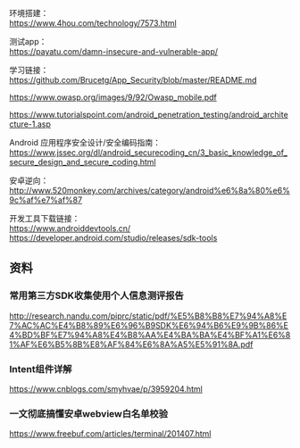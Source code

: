 环境搭建：    
https://www.4hou.com/technology/7573.html

测试app：    
https://payatu.com/damn-insecure-and-vulnerable-app/

学习链接：    
https://github.com/Brucetg/App_Security/blob/master/README.md

https://www.owasp.org/images/9/92/Owasp_mobile.pdf

https://www.tutorialspoint.com/android_penetration_testing/android_architecture-1.asp

Android 应用程序安全设计/安全编码指南：    
https://www.jssec.org/dl/android_securecoding_cn/3_basic_knowledge_of_secure_design_and_secure_coding.html

安卓逆向：    
http://www.520monkey.com/archives/category/android%e6%8a%80%e6%9c%af%e7%af%87

开发工具下载链接：    
https://www.androiddevtools.cn/    
https://developer.android.com/studio/releases/sdk-tools


## 资料
### 常用第三方SDK收集使用个人信息测评报告
http://research.nandu.com/piprc/static/pdf/%E5%B8%B8%E7%94%A8%E7%AC%AC%E4%B8%89%E6%96%B9SDK%E6%94%B6%E9%9B%86%E4%BD%BF%E7%94%A8%E4%B8%AA%E4%BA%BA%E4%BF%A1%E6%81%AF%E6%B5%8B%E8%AF%84%E6%8A%A5%E5%91%8A.pdf

### Intent组件详解
https://www.cnblogs.com/smyhvae/p/3959204.html
### 一文彻底搞懂安卓webview白名单校验
https://www.freebuf.com/articles/terminal/201407.html
